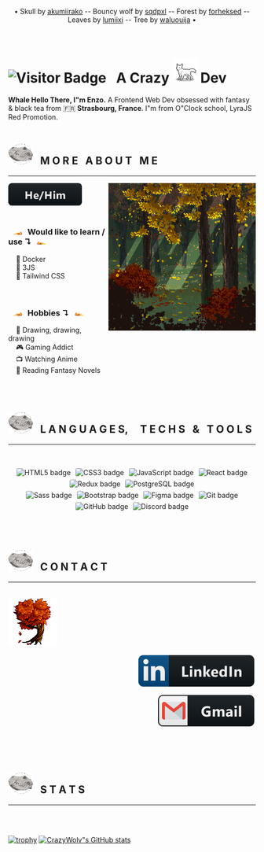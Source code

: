 <!--- <p align="center"><img height="380" src="#"></p> -->
<p align="center">• Skull by <a href="https://www.deviantart.com/akumiirako/" target="_blank">akumiirako</a> -- Bouncy wolf by <a href="https://www.deviantart.com/sqdpxl/" target="_blank">sqdpxl</a> -- Forest by <a href="https://www.deviantart.com/forheksed" target ="_blank">forheksed</a> -- Leaves by <a href="https://www.deviantart.com/lumiixi/" target="_blank">lumiixi</a> -- Tree by <a href="https://www.deviantart.com/waluouija/">waluouija</a> •</p>
<br/>

# ![Visitor Badge](https://visitor-badge.laobi.icu/badge?page_id=CrazyWolv.CrazyWolv&right_color=green) &nbsp; A Crazy <img src="https://github.com/CrazyWolv/CrazyWolv/blob/main/img/wolf-gif.gif" width="50" /> Dev 

**Whale Hello There, I"m Enzo.** A Frontend Web Dev obsessed with fantasy & black tea from :fr: **Strasbourg, France**. I"m from O"Clock school, LyraJS Red Promotion.
<br/>
<br/>

## <img src="https://github.com/CrazyWolv/CrazyWolv/blob/main/img/wolf-skull.png" width="50" /> &nbsp; M O R E &nbsp; A B O U T &nbsp; M E
<hr>
<img width="300" height="auto" alt="forest" align="right" src="https://github.com/CrazyWolv/CrazyWolv/blob/main/img/forest.png" />

<img src="https://github.com/CrazyWolv/CrazyWolv/blob/main/img/hehim.svg" width="150" />
<br/><br/>

### &nbsp; <img src="https://github.com/CrazyWolv/CrazyWolv/blob/main/img/leaves-left.png" width="20" /> &nbsp; Would like to learn / use ↴ &nbsp; <img src="https://github.com/CrazyWolv/CrazyWolv/blob/main/img/leaves-right.png" width="20" />
&nbsp; &nbsp; 🌱 Docker  
&nbsp; &nbsp; 🌱 3JS  
&nbsp; &nbsp; 🌱 Tailwind CSS  
<br/><br/>

### &nbsp; <img src="https://github.com/CrazyWolv/CrazyWolv/blob/main/img/leaves-left.png" width="20" /> &nbsp; Hobbies ↴ &nbsp; <img src="https://github.com/CrazyWolv/CrazyWolv/blob/main/img/leaves-right.png" width="20" />
&nbsp; &nbsp; :art: Drawing, drawing, drawing  
&nbsp; &nbsp; :video_game: Gaming Addict  
&nbsp; &nbsp; :tv: Watching Anime  
&nbsp; &nbsp; :book: Reading Fantasy Novels  

<br/>
<br/>

## <img src="https://github.com/CrazyWolv/CrazyWolv/blob/main/img/wolf-skull.png" width="50" /> &nbsp; L A N G U A G E S, &nbsp; &nbsp; T E C H S &nbsp; & &nbsp; T O O L S
<hr>
<br>
<p align="center">
  <img style="margin:3px; border-radius:3px;" src="https://img.shields.io/badge/-HTML5-%23E44D27?style=flat-square&logo=html5&logoColor=ffffff" alt="HTML5 badge" title="HTML5 badge" />
  <img style="margin:3px; border-radius:3px;" src="https://img.shields.io/badge/-CSS3-%231572B6?style=flat-square&logo=css3" alt="CSS3 badge" title="CSS3 badge" />
  <img style="margin:3px; border-radius:3px;" src="https://img.shields.io/badge/-JavaScript-%23282C34?style=flat-square&logo=javascript" alt="JavaScript badge" title="JavaScript badge" />
  <img style="margin:3px; border-radius:3px;" src="https://img.shields.io/badge/-React-%23282C34?style=flat-square&logo=react" alt="React badge" title="React badge" />
  <img style="margin:3px; border-radius:3px;" src="https://img.shields.io/badge/-Redux-%23282C34?style=flat-square&logo=redux&logoColor=336791" alt="Redux badge" title="Redux badge" />
  <img style="margin:3px; border-radius:3px;" src="https://img.shields.io/badge/-PostgreSQL-336791?style=flat-square&logo=postgresql" alt="PostgreSQL badge" title="PostgreSQL badge" />
<br>
  <img style="margin:3px; border-radius:3px;" src="https://img.shields.io/badge/-Sass-%23CC6699?style=flat-square&logo=sass&logoColor=ffffff" alt="Sass badge" title="Sass badge" />
  <img style="margin:3px; border-radius:3px;" src="https://img.shields.io/badge/-Bootstrap-563D7C?style=flat-square&logo=bootstrap" alt="Bootstrap badge" title="Bootstrap badge" />
  <img style="margin:3px; border-radius:3px;" src="https://img.shields.io/badge/-Figma-181717?style=flat-square&logo=figma" alt="Figma badge" title="Figma badge" />
  <img style="margin:3px; border-radius:3px;" src="https://img.shields.io/badge/-Git-%23F05032?style=flat-square&logo=git&logoColor=%23ffffff" alt="Git badge" title="Git badge" />
  <img style="margin:3px; border-radius:3px;" src="https://img.shields.io/badge/-GitHub-%23F05032?style=flat-square&logo=github&logoColor=%23ffffff" alt="GitHub badge" title="GitHub badge" />
  <img style="margin:3px; border-radius:3px;" src="https://img.shields.io/badge/-Discord-black?style=flat-square&logo=discord" alt="Discord badge" title="Discord badge" />
</p>
  
<br/>
<br/>

## <img src="https://github.com/CrazyWolv/CrazyWolv/blob/main/img/wolf-skull.png" width="50" /> &nbsp; C O N T A C T
<hr>
<br />
<img width="100" height="auto" alt="forest" src="https://github.com/CrazyWolv/CrazyWolv/blob/main/img/tree.png" />

<p align="right">
  <!-- More badges just here --→ https://github.com/MikeCodesDotNET/ColoredBadges  -->
  <a style="margin:3px;" href="https://www.linkedin.com/in/enzo-poulhes/" target="_blank"><img align="center" src="https://github.com/CrazyWolv/CrazyWolv/blob/main/img/linkedin.svg" alt="CrazyWolv LinkedIn" /></a>
  <br /><br />
  <a style="margin:3px;" href="mailto:poulhes.e@gmail.com"><img src="https://github.com/CrazyWolv/CrazyWolv/blob/main/img/gmail.svg" alt="CrazyWolv Mail" /></a>
</p>
  
&nbsp;  
  
&nbsp;  

## <img src="https://github.com/CrazyWolv/CrazyWolv/blob/main/img/wolf-skull.png" width="50" /> &nbsp; S T A T S
<hr>
<br />

&nbsp;  
[![trophy](https://github-profile-trophy.vercel.app/?username=CrazyWolv&theme=gruvbox&no-frame=true&title=Stars,Commits,Followers,Repositories&margin-w=15)](https://github.com/CrazyWolv/github-profile-trophy)
[![CrazyWolv"s GitHub stats](https://github-readme-stats.vercel.app/api?username=CrazyWolv&theme=dark&show_icons=true&count_private=true&hide_border=true)](https://github.com/CrazyWolv/github-readme-stats)